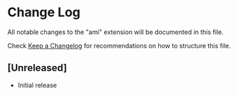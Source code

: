 # Change Log

All notable changes to the "ami" extension will be documented in this file.

Check [Keep a Changelog](http://keepachangelog.com/) for recommendations on how to structure this file.

## [Unreleased]

- Initial release